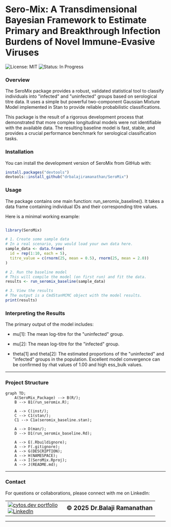 # Sero-Mix: A Transdimensional Bayesian Framework to Estimate Primary and Breakthrough Infection Burdens of Novel Immune-Evasive Viruses

![License: MIT](https://img.shields.io/badge/License-MIT-yellow.svg)
![Status: In Progress](https://img.shields.io/badge/Status-In%20Progress-blue.svg)

### Overview
The SeroMix package provides a robust, validated statistical tool to classify individuals into "infected" and "uninfected" groups based on serological titre data. It uses a simple but powerful two-component Gaussian Mixture Model implemented in Stan to provide reliable probabilistic classifications.

This package is the result of a rigorous development process that demonstrated that more complex longitudinal models were not identifiable with the available data. The resulting baseline model is fast, stable, and provides a crucial performance benchmark for serological classification tasks.

### Installation
You can install the development version of SeroMix from GitHub with:

```R
install.packages("devtools")
devtools::install_github("drbalajiramanathan/SeroMix")
```

### Usage
The package contains one main function: run_seromix_baseline(). It takes a data frame containing individual IDs and their corresponding titre values.

Here is a minimal working example:

```R

library(SeroMix)

# 1. Create some sample data
# In a real scenario, you would load your own data here.
sample_data <- data.frame(
  id = rep(1:10, each = 5),
  titre_value = c(rnorm(25, mean = 0.5), rnorm(25, mean = 2.0))
)

# 2. Run the baseline model
# This will compile the model (on first run) and fit the data.
results <- run_seromix_baseline(sample_data)

# 3. View the results
# The output is a CmdStanMCMC object with the model results.
print(results)
```

### Interpreting the Results
The primary output of the model includes:

- mu[1]: The mean log-titre for the "uninfected" group.

- mu[2]: The mean log-titre for the "infected" group.

- theta[1] and theta[2]: The estimated proportions of the "uninfected" and "infected" groups in the population.
Excellent model convergence can be confirmed by rhat values of 1.00 and high ess_bulk values.
---

### Project Structure

```mermaid
graph TD;
    A(SeroMix_Package) --> B(R/);
    B --> B1(run_seromix.R);

    A --> C(inst/);
    C --> C1(stan/);
    C1 --> C1a(seromix_baseline.stan);
    
    A --> D(man/);
    D --> D1(run_seromix_baseline.Rd);

    A --> E(.Rbuildignore);
    A --> F(.gitignore);
    A --> G(DESCRIPTION);
    A --> H(NAMESPACE);
    A --> I(SeroMix.Rproj);
    A --> J(README.md);
```
---

### Contact
For questions or collaborations, please connect with me on LinkedIn:

<table border="0" align="center">
<tr>
  <td valign="middle">
    <a href="https://cytos.dev" target="_blank">
      <img src="https://img.shields.io/badge/%3C%2F%3E-cytos.dev-63b6ec?style=for-the-badge" alt="cytos.dev portfolio">
    </a>
    <br>
    <a href="https://www.linkedin.com/in/drbalajiramanathan/" target="_blank">
      <img src="https://img.shields.io/badge/LinkedIn-blue?style=for-the-badge&logo=linkedin" alt="LinkedIn">
    </a>
  </td>
  <td valign="middle" align="left" style="padding-left:20px;">
    <h3 style="margin: 0;">© 2025 Dr.Balaji Ramanathan</h3>
  </td>
</tr>
</table>

---
